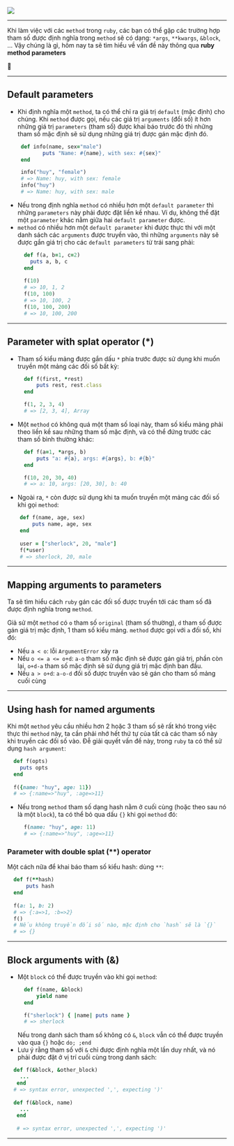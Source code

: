 ![](https://images.viblo.asia/44d7ffb3-89a6-458f-ba70-202662995561.png)

---
Khi làm việc với các `method` trong `ruby`, các bạn có thể gặp các trường hợp tham số được định nghĩa trong `method` sẽ có dạng: `*args`, `**kwargs`, `&block`, ... Vậy chúng là gì, hôm nay ta sẽ tìm hiểu về vấn đề này thông qua **ruby method parameters**

:penguin:

---

## Default parameters
* Khi định nghĩa một `method`, ta có thể chỉ ra giá trị `default` (mặc định) cho chúng. Khi `method` được gọi, nếu các giá trị `arguments` (đổi số) ít hơn những giá trị `parameters` (tham số) được khai báo trước đó thì những tham số mặc định sẽ sử dụng những giá trị được gán mặc định đó.
    ```ruby
     def info(name, sex="male")
            puts "Name: #{name}, with sex: #{sex}"
     end
 
     info("huy", "female") 
     # => Name: huy, with sex: female
     info("huy") 
     # => Name: huy, with sex: male
    ```
* Nếu trong định nghĩa `method` có nhiều hơn một `default parameter` thì những `parameters` này phải được đặt liền kề nhau. Ví dụ, không thể đặt một `parameter` khác nằm giữa hai `default parameter` được.
* `method` có nhiều hơn một `default parameter` khi được thực thi với một danh sách các `arguments` được truyền vào, thì những `arguments` này sẽ được gắn giá trị cho các `default parameters` từ trái sang phải:
    ```ruby
      def f(a, b=1, c=2)
        puts a, b, c
      end
      
      f(10) 
      # => 10, 1, 2
      f(10, 100) 
      # => 10, 100, 2
      f(10, 100, 200) 
      # => 10, 100, 200
    ```
---
## Parameter with splat operator (*)
* Tham số kiểu mảng được gắn dấu `*` phía trước được sử dụng khi muốn truyền một mảng các đối số bất kỳ:
    ```ruby
      def f(first, *rest)
          puts rest, rest.class
      end

      f(1, 2, 3, 4) 
      # => [2, 3, 4], Array
    ```
* Một `method` có không quá một tham số loại này, tham số kiểu mảng phải theo liền kề sau những tham số mặc định, và có thể đứng trước các tham số bình thường khác:
    ```ruby
      def f(a=1, *args, b)
          puts "a: #{a}, args: #{args}, b: #{b}"
      end

      f(10, 20, 30, 40) 
      # => a: 10, args: [20, 30], b: 40
    ```
* Ngoài ra, `*` còn được sử dụng khi ta muốn truyền một mảng các đối số khi gọi `method`:
```ruby
    def f(name, age, sex)
        puts name, age, sex
    end
    
    user = ["sherlock", 20, "male"]
    f(*user)
    # => sherlock, 20, male
```
---
## Mapping arguments to parameters
Ta sẽ tìm hiểu cách `ruby` gán các đối số được truyền tới các tham số đã được định nghĩa trong `method`.

Giả sử một `method` có `o` tham số `original` (tham số thường), `d` tham số được gán giá trị mặc định, 1 tham số kiểu mảng. `method` được gọi với `a` đối số, khi đó:
* Nếu `a < o`:  lỗi `ArgumentError` xảy ra
* Nếu `o <= a <= o+d`: `a-o` tham số mặc định sẽ được gán giá trị, phần còn lại, `o+d-a` tham số mặc định sẽ sử dụng giá trị mặc định ban đầu.
* Nếu `a > o+d`: `a-o-d` đối số được truyền vào sẽ gán cho tham số mảng cuối cùng
---
## Using hash for named arguments
 Khi một `method` yêu cầu nhiều hơn 2 hoặc 3 tham số sẽ rất khó trong việc thực thi `method` này, ta cần phải nhớ hết thứ tự của tất cả các tham số này khi truyền các đối số vào. Đễ giải quyết vấn đề này, trong `ruby` ta có thể sử dụng `hash argument`:

```ruby
  def f(opts)
    puts opts
  end
  
  f({name: "huy", age: 11}) 
  # => {:name=>"huy", :age=>11}
```
* Nếu trong `method` tham số dạng hash nằm ở cuối cùng (hoặc theo sau nó là một `block`), ta có thể bỏ qua dấu `{}` khi gọi `method` đó:
    ```ruby
      f(name: "huy", age: 11)
      # => {:name=>"huy", :age=>11}
    ```
### Parameter with double splat (**) operator

Một cách nữa để khai báo tham số kiểu hash: dùng `**`:
```ruby
  def f(**hash)
      puts hash
  end
  
  f(a: 1, b: 2)
  # => {:a=>1, :b=>2}
  f()
  # Nếu không truyền đối số nào, mặc định cho `hash` sẽ là `{}`
  # => {}
```

 ---
## Block arguments with (&)
* Một `block` có thể được truyền vào khi gọi `method`:
    ```ruby
      def f(name, &block)
          yield name
      end

      f("sherlock") { |name| puts name }
      # => sherlock
    ```
    Nếu trong danh sách tham số không có `&`, `block` vẫn có thể được truyền vào qua `{}` hoặc `do; ;end`
* Lưu ý rằng tham số với `&` chỉ được định nghĩa một lần duy nhất, và nó phải được đặt ở vị trí cuối cùng trong danh sách:
```ruby
  def f(&block, &other_block)
    ...
   end
  # => syntax error, unexpected ',', expecting ')'
  
  def f(&block, name)
    ...
   end
   
   # => syntax error, unexpected ',', expecting ')'
```
---